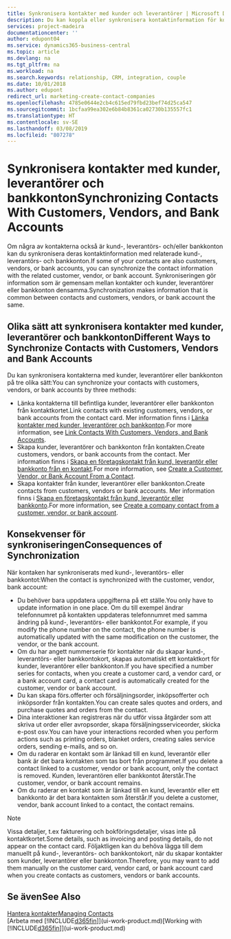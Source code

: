 ```yaml
---
title: Synkronisera kontakter med kunder och leverantörer | Microsoft Docs
description: Du kan koppla eller synkronisera kontaktinformation för kontakter som också är kunder, leverantörer eller bankkonton, så att du bara uppdaterar informationen på ett ställe.
services: project-madeira
documentationcenter: ''
author: edupont04
ms.service: dynamics365-business-central
ms.topic: article
ms.devlang: na
ms.tgt_pltfrm: na
ms.workload: na
ms.search.keywords: relationship, CRM, integration, couple
ms.date: 10/01/2018
ms.author: edupont
redirect_url: marketing-create-contact-companies
ms.openlocfilehash: 4785e0644e2cb4c615ed79fbd23bef74d25ca547
ms.sourcegitcommit: 1bcfaa99ea302e6b84b8361ca02730b135557fc1
ms.translationtype: HT
ms.contentlocale: sv-SE
ms.lasthandoff: 03/08/2019
ms.locfileid: "807278"
---
```

# <a name="synchronizing-contacts-with-customers-vendors-and-bank-accounts"></a><span data-ttu-id="b6269-103">Synkronisera kontakter med kunder, leverantörer och bankkonton</span><span class="sxs-lookup"><span data-stu-id="b6269-103">Synchronizing Contacts With Customers, Vendors, and Bank Accounts</span></span>
<span data-ttu-id="b6269-104">Om några av kontakterna också är kund-, leverantörs- och/eller bankkonton kan du synkronisera deras kontaktinformation med relaterade kund-, leverantörs- och bankkonton.</span><span class="sxs-lookup"><span data-stu-id="b6269-104">If some of your contacts are also customers, vendors, or bank accounts, you can synchronize the contact information with the related customer, vendor, or bank account.</span></span> <span data-ttu-id="b6269-105">Synkroniseringen gör information som är gemensam mellan kontakter och kunder, leverantörer eller bankkonton densamma.</span><span class="sxs-lookup"><span data-stu-id="b6269-105">Synchronization makes information that is common between contacts and customers, vendors, or bank account the same.</span></span>  

## <a name="different-ways-to-synchronize-contacts-with-customers-vendors-and-bank-accounts"></a><span data-ttu-id="b6269-106">Olika sätt att synkronisera kontakter med kunder, leverantörer och bankkonton</span><span class="sxs-lookup"><span data-stu-id="b6269-106">Different Ways to Synchronize Contacts with Customers, Vendors and Bank Accounts</span></span>
<span data-ttu-id="b6269-107">Du kan synkronisera kontakterna med kunder, leverantörer eller bankkonton på tre olika sätt:</span><span class="sxs-lookup"><span data-stu-id="b6269-107">You can synchronize your contacts with customers, vendors, or bank accounts by three methods:</span></span>

* <span data-ttu-id="b6269-108">Länka kontakterna till befintliga kunder, leverantörer eller bankkonton från kontaktkortet.</span><span class="sxs-lookup"><span data-stu-id="b6269-108">Link contacts with existing customers, vendors, or bank accounts from the contact card.</span></span> <span data-ttu-id="b6269-109">Mer information finns i [Länka kontakter med kunder, leverantörer och bankkonton](marketing-how-link-contact.md).</span><span class="sxs-lookup"><span data-stu-id="b6269-109">For more information, see [Link Contacts With Customers, Vendors, and Bank Accounts](marketing-how-link-contact.md).</span></span>
* <span data-ttu-id="b6269-110">Skapa kunder, leverantörer och bankkonton från kontakten.</span><span class="sxs-lookup"><span data-stu-id="b6269-110">Create customers, vendors, or bank accounts from the contact.</span></span> <span data-ttu-id="b6269-111">Mer information finns i [Skapa en företagskontakt från kund, leverantör eller bankkonto från en kontakt](marketing-how-create-contacts-new-customers-vendors-bank-accounts.md).</span><span class="sxs-lookup"><span data-stu-id="b6269-111">For more information, see [Create a Customer, Vendor, or Bank Account From a Contact](marketing-how-create-contacts-new-customers-vendors-bank-accounts.md).</span></span>
* <span data-ttu-id="b6269-112">Skapa kontakter från kunder, leverantörer eller bankkonton.</span><span class="sxs-lookup"><span data-stu-id="b6269-112">Create contacts from customers, vendors or bank accounts.</span></span> <span data-ttu-id="b6269-113">Mer information finns i [Skapa en företagskontakt från kund, leverantör eller bankkonto](marketing-how-create-contact-companies.md).</span><span class="sxs-lookup"><span data-stu-id="b6269-113">For more information, see [Create a company contact from a customer, vendor, or bank account](marketing-how-create-contact-companies.md).</span></span>

## <a name="consequences-of-synchronization"></a><span data-ttu-id="b6269-114">Konsekvenser för synkroniseringen</span><span class="sxs-lookup"><span data-stu-id="b6269-114">Consequences of Synchronization</span></span>
<span data-ttu-id="b6269-115">När kontaken har synkroniserats med kund-, leverantörs- eller bankkontot:</span><span class="sxs-lookup"><span data-stu-id="b6269-115">When the contact is synchronized with the customer, vendor, bank account:</span></span>

* <span data-ttu-id="b6269-116">Du behöver bara uppdatera uppgifterna på ett ställe.</span><span class="sxs-lookup"><span data-stu-id="b6269-116">You only have to update information in one place.</span></span> <span data-ttu-id="b6269-117">Om du till exempel ändrar telefonnumret på kontakten uppdateras telefonnumret med samma ändring på kund-, leverantörs- eller bankkontot.</span><span class="sxs-lookup"><span data-stu-id="b6269-117">For example, if you modify the phone number on the contact, the phone number is automatically updated with the same modification on the customer, the vendor, or the bank account.</span></span>
* <span data-ttu-id="b6269-118">Om du har angett nummerserie för kontakter när du skapar kund-, leverantörs- eller bankkontokort, skapas automatiskt ett kontaktkort för kunder, leverantörer eller bankkonton.</span><span class="sxs-lookup"><span data-stu-id="b6269-118">If you have specified a number series for contacts, when you create a customer card, a vendor card, or a bank account card, a contact card is automatically created for the customer, vendor or bank account.</span></span>
* <span data-ttu-id="b6269-119">Du kan skapa förs.offerter och försäljningsorder, inköpsofferter och inköpsorder från kontakten.</span><span class="sxs-lookup"><span data-stu-id="b6269-119">You can create sales quotes and orders, and purchase quotes and orders from the contact.</span></span>
* <span data-ttu-id="b6269-120">Dina interaktioner kan registreras när du utför vissa åtgärder som att skriva ut order eller avropsorder, skapa försäljningsserviceorder, skicka e-post osv.</span><span class="sxs-lookup"><span data-stu-id="b6269-120">You can have your interactions recorded when you perform actions such as printing orders, blanket orders, creating sales service orders, sending e-mails, and so on.</span></span>
* <span data-ttu-id="b6269-121">Om du raderar en kontakt som är länkad till en kund, leverantör eller bank är det bara kontakten som tas bort från programmet.</span><span class="sxs-lookup"><span data-stu-id="b6269-121">If you delete a contact linked to a customer, vendor or bank account, only the contact is removed.</span></span> <span data-ttu-id="b6269-122">Kunden, leverantören eller bankkontot återstår.</span><span class="sxs-lookup"><span data-stu-id="b6269-122">The customer, vendor, or bank account remains.</span></span>
* <span data-ttu-id="b6269-123">Om du raderar en kontakt som är länkad till en kund, leverantör eller ett bankkonto är det bara kontakten som återstår.</span><span class="sxs-lookup"><span data-stu-id="b6269-123">If you delete a customer, vendor, bank account linked to a contact, the contact remains.</span></span>

> [!NOTE]  
>   <span data-ttu-id="b6269-124">Vissa detaljer, t.ex fakturering och bokföringsdetaljer, visas inte på kontaktkortet.</span><span class="sxs-lookup"><span data-stu-id="b6269-124">Some details, such as invoicing and posting details, do not appear on the contact card.</span></span> <span data-ttu-id="b6269-125">Följaktligen kan du behöva lägga till dem manuellt på kund-, leverantörs- och bankkontokort, när du skapar kontakter som kunder, leverantörer eller bankkonton.</span><span class="sxs-lookup"><span data-stu-id="b6269-125">Therefore, you may want to add them manually on the customer card, vendor card, or bank account card when you create contacts as customers, vendors or bank accounts.</span></span>

## <a name="see-also"></a><span data-ttu-id="b6269-126">Se även</span><span class="sxs-lookup"><span data-stu-id="b6269-126">See Also</span></span>
[<span data-ttu-id="b6269-127">Hantera kontakter</span><span class="sxs-lookup"><span data-stu-id="b6269-127">Managing Contacts</span></span>](marketing-contacts.md)  
<span data-ttu-id="b6269-128">[Arbeta med [!INCLUDE[d365fin](includes/d365fin_md.md)]](ui-work-product.md)</span><span class="sxs-lookup"><span data-stu-id="b6269-128">[Working with [!INCLUDE[d365fin](includes/d365fin_md.md)]](ui-work-product.md)</span></span>
